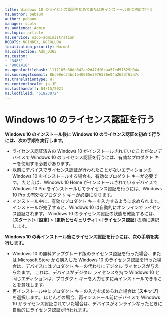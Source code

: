 ```yaml
---
title: Windows 10 のライセンス認証を初めてまたは再インストール後に初めて行う
ms.author: pebaum
author: pebaum
manager: scotv
ms.audience: Admin
ms.topic: article
ms.service: o365-administration
ROBOTS: NOINDEX, NOFOLLOW
localization_priority: Normal
ms.collection: Adm_O365
ms.custom:
- "3485"
- "9001418"
ms.openlocfilehash: 1117105c30db642ae2d47df6caa57ed51529b04a
ms.sourcegitcommit: 8bc60ec34bc1e40685e3976576e04a2623f63a7c
ms.translationtype: HT
ms.contentlocale: ja-JP
ms.lasthandoff: 04/15/2021
ms.locfileid: "51823072"
---
```

# <a name="activate-windows-10"></a>Windows 10 のライセンス認証を行う

**Windows 10 のインストール後に Windows 10 のライセンス認証を初めて行うには、次の手順を実行します。**

- ライセンス認証済みの Windows 10 がインストールされていたことがないデバイスで Windows 10 のライセンス認証を行うには、有効なプロダクト キーを使用する必要があります。
- 以前にデバイスでライセンス認証が行われたことがないエディションの Windows 10 をインストールする場合も、有効なプロダクト キーが必要です。 たとえば、Windows 10 Home がインストールされているデバイスで Windows 10 Pro をインストールしてライセンス認証を行うには、Windows 10 Pro の有効なプロダクト キーが必要になります。
- インストール中に、有効なプロダクト キーを入力するように求められます。 インストールが完了すると、Windows 10 は自動的にオンラインでライセンス認証されます。 Windows 10 のライセンス認証の状態を確認するには、[**スタート**[> [**設定**] > [**更新とセキュリティ**]  > [**ライセンス認証**] の順に選択します。

**Windows 10 の再インストール後にライセンス認証を行うには、次の手順を実行します。**

- Windows 10 の無料アップグレード版のライセンス認証を行った場合、または Microsoft Store から購入した Windows 10 のライセンス認証を行った場合は、デバイスにはプロダクト キーの代わりにデジタル ライセンスが与えられます。 これは、デバイスがデジタル ライセンスを持つ Windows 10 と同じエディションは、プロダクト キーを入力せずに再インストールできることを意味します。
- 再インストール中にプロダクト キーの入力を求められた場合は [**スキップ**] を選択します。 ほとんどの場合、再インストール前にデバイスで Windows 10 がライセンス認証されていた場合は、デバイスがオンラインなったときに自動的にライセンス認証が行われます。
